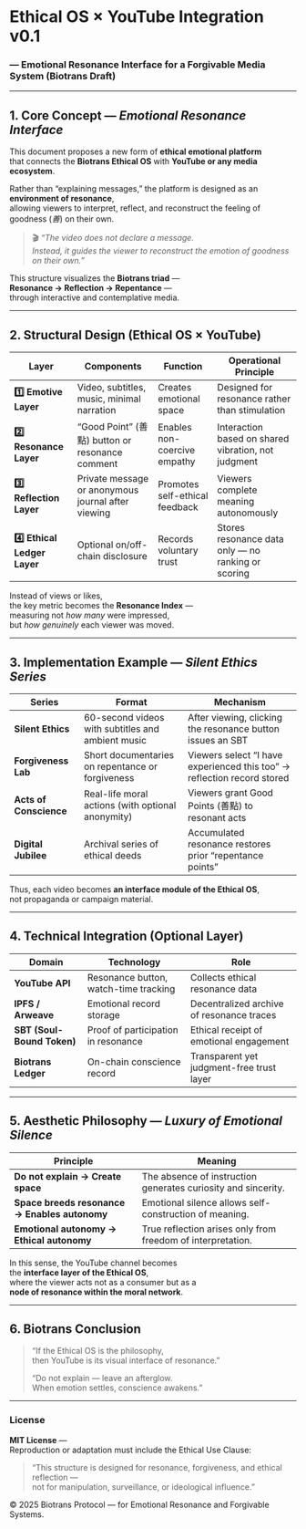 # Ethical OS × YouTube Integration v0.1  
### — Emotional Resonance Interface for a Forgivable Media System (Biotrans Draft)

---

## 1. Core Concept — *Emotional Resonance Interface*

This document proposes a new form of **ethical emotional platform**  
that connects the **Biotrans Ethical OS** with **YouTube or any media ecosystem**.  

Rather than “explaining messages,” the platform is designed as an **environment of resonance**,  
allowing viewers to interpret, reflect, and reconstruct the feeling of goodness (*善*) on their own.

> 🎬 *“The video does not declare a message.  
> Instead, it guides the viewer to reconstruct the emotion of goodness on their own.”*

This structure visualizes the **Biotrans triad** —  
**Resonance → Reflection → Repentance** —  
through interactive and contemplative media.

---

## 2. Structural Design (Ethical OS × YouTube)

| Layer | Components | Function | Operational Principle |
|-------|-------------|-----------|------------------------|
| **1️⃣ Emotive Layer** | Video, subtitles, music, minimal narration | Creates emotional space | Designed for resonance rather than stimulation |
| **2️⃣ Resonance Layer** | “Good Point” (善點) button or resonance comment | Enables non-coercive empathy | Interaction based on shared vibration, not judgment |
| **3️⃣ Reflection Layer** | Private message or anonymous journal after viewing | Promotes self-ethical feedback | Viewers complete meaning autonomously |
| **4️⃣ Ethical Ledger Layer** | Optional on/off-chain disclosure | Records voluntary trust | Stores resonance data only — no ranking or scoring |

Instead of views or likes,  
the key metric becomes the **Resonance Index** —  
measuring not *how many* were impressed,  
but *how genuinely* each viewer was moved.

---

## 3. Implementation Example — *Silent Ethics Series*

| Series | Format | Mechanism |
|---------|---------|-----------|
| **Silent Ethics** | 60-second videos with subtitles and ambient music | After viewing, clicking the resonance button issues an SBT |
| **Forgiveness Lab** | Short documentaries on repentance or forgiveness | Viewers select “I have experienced this too” → reflection record stored |
| **Acts of Conscience** | Real-life moral actions (with optional anonymity) | Viewers grant Good Points (善點) to resonant acts |
| **Digital Jubilee** | Archival series of ethical deeds | Accumulated resonance restores prior “repentance points” |

Thus, each video becomes **an interface module of the Ethical OS**,  
not propaganda or campaign material.

---

## 4. Technical Integration (Optional Layer)

| Domain | Technology | Role |
|---------|-------------|------|
| **YouTube API** | Resonance button, watch-time tracking | Collects ethical resonance data |
| **IPFS / Arweave** | Emotional record storage | Decentralized archive of resonance traces |
| **SBT (Soul-Bound Token)** | Proof of participation in resonance | Ethical receipt of emotional engagement |
| **Biotrans Ledger** | On-chain conscience record | Transparent yet judgment-free trust layer |

---

## 5. Aesthetic Philosophy — *Luxury of Emotional Silence*

| Principle | Meaning |
|------------|----------|
| **Do not explain → Create space** | The absence of instruction generates curiosity and sincerity. |
| **Space breeds resonance → Enables autonomy** | Emotional silence allows self-construction of meaning. |
| **Emotional autonomy → Ethical autonomy** | True reflection arises only from freedom of interpretation. |

In this sense, the YouTube channel becomes  
the **interface layer of the Ethical OS**,  
where the viewer acts not as a consumer but as a  
**node of resonance within the moral network**.

---

## 6. Biotrans Conclusion

> “If the Ethical OS is the philosophy,  
> then YouTube is its visual interface of resonance.”  
>
> “Do not explain — leave an afterglow.  
> When emotion settles, conscience awakens.”

---

### License
**MIT License** —  
Reproduction or adaptation must include the Ethical Use Clause:  
> “This structure is designed for resonance, forgiveness, and ethical reflection —  
> not for manipulation, surveillance, or ideological influence.”

© 2025 Biotrans Protocol — for Emotional Resonance and Forgivable Systems.
